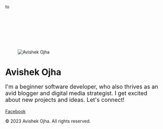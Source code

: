 to<!-- wp:spacer -->
<div style="height:100px" aria-hidden="true" class="wp-block-spacer"></div>
<!-- /wp:spacer -->

<!-- wp:image {"align":"center","id":6,"sizeSlug":"medium","linkDestination":"none","className":"is-style-rounded"} -->
<figure class="wp-block-image aligncenter size-medium is-style-rounded"><img src="https://ojhaavicode.files.wordpress.com/2023/07/picsart_23-07-08_15-16-26-741.jpg?w=181" alt="Avishek Ojha" class="wp-image-6"/></figure>
<!-- /wp:image -->

<!-- wp:heading {"textAlign":"center","level":1,"className":"margin-bottom-half"} -->
<h1 class="wp-block-heading has-text-align-center margin-bottom-half">Avishek Ojha</h1>
<!-- /wp:heading -->

<!-- wp:paragraph {"align":"center","style":{"typography":{"fontSize":18}}} -->
<p class="has-text-align-center" style="font-size:18px">I'm a beginner software developer, who also thrives as an avid blogger and digital media strategist. I get excited about new projects and ideas. Let's connect!</p>
<!-- /wp:paragraph -->

<!-- wp:social-links {"align":"center"} -->
<ul class="wp-block-social-links aligncenter"><!-- wp:social-link {"url":"https://www.facebook.com/abisuraj.ojha?mibextid=ZbWKwL","service":"facebook","label":"","rel":""} /-->

<!-- wp:social-link {"url":"https://youtube.com/cz_abhishek","service":"youtube","label":"","rel":""} /-->

<!-- wp:social-link {"url":"https://www.tiktok.com/@czabhishek?_t=8eMAeYfzH9d\u0026amp;_r=1","service":"tiktok","label":"","rel":""} /-->

<!-- wp:social-link {"url":"https://instagram.com/czabhishek","service":"instagram","label":"","rel":""} /-->

<!-- wp:social-link {"url":"https://github.com/czabhishek699","service":"github","label":"","rel":""} /--></ul>
<!-- /wp:social-links -->

<!-- wp:paragraph -->
<!-- /wp:paragraph -->
<!DOCTYPE html>
<html>
<head>
  
</head>
<body>
    <a href="https://www.facebook.com/rbabhishek10?mibextid=b06tZ0" target="_blank">Facebook</a>
</body>
</html>

<footer>
<p>&copy; 2023 Avishek Ojha. All rights reserved.</p>
</footer>
